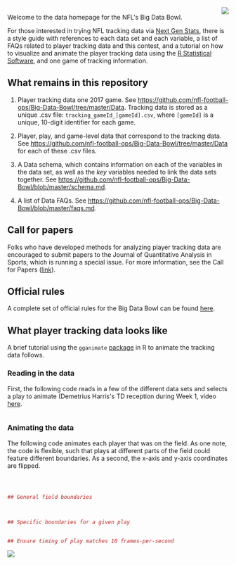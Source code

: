 
<img src="extras/bdb.png" align="right" />

Welcome to the data homepage for the NFL's Big Data Bowl.

For those interested in trying NFL tracking data via [Next Gen Stats](https://nextgenstats.nfl.com/), there is a style guide with references to each data set and each variable, a list of FAQs related to player tracking data and this contest, and a tutorial on how to visualize and animate the player tracking data using the [R Statistical Software](https://cran.r-project.org/), and one game of tracking information.

What remains in this repository
-------------------------------

1.  Player tracking data one 2017 game. See <https://github.com/nfl-football-ops/Big-Data-Bowl/tree/master/Data>. Tracking data is stored as a unique .csv file: `tracking_gameId_[gameId].csv`, where `[gameId]` is a unique, 10-digit identifier for each game.

2.  Player, play, and game-level data that correspond to the tracking data. See <https://github.com/nfl-football-ops/Big-Data-Bowl/tree/master/Data> for each of these .csv files.

3.  A Data schema, which contains information on each of the variables in the data set, as well as the *key* variables needed to link the data sets together. See <https://github.com/nfl-football-ops/Big-Data-Bowl/blob/master/schema.md>.

4.  A list of Data FAQs. See <https://github.com/nfl-football-ops/Big-Data-Bowl/blob/master/faqs.md>.

Call for papers
---------------

Folks who have developed methods for analyzing player tracking data are encouraged to submit papers to the Journal of Quantitative Analysis in Sports, which is running a special issue. For more information, see the Call for Papers ([link](https://twitter.com/StatsbyLopez/status/1086742246161043457)).

Official rules
--------------

A complete set of official rules for the Big Data Bowl can be found [here](http://ops.nfl.com/big-data-bowl).

What player tracking data looks like
------------------------------------

A brief tutorial using the `gganimate` [package](https://github.com/thomasp85/gganimate) in R to animate the tracking data follows.

### Reading in the data

First, the following code reads in a few of the different data sets and selects a play to animate (Demetrius Harris's TD reception during Week 1, video [here](https://twitter.com/Chiefs/status/905963498169032704).

``` 

```

### Animating the data

The following code animates each player that was on the field. As one note, the code is flexible, such that plays at different parts of the field could feature different boundaries. As a second, the x-axis and y-axis coordinates are flipped.

``` r



## General field boundaries



## Specific boundaries for a given play


## Ensure timing of play matches 10 frames-per-second


```

![](man/figures/README-unnamed-chunk-3-1.gif)
